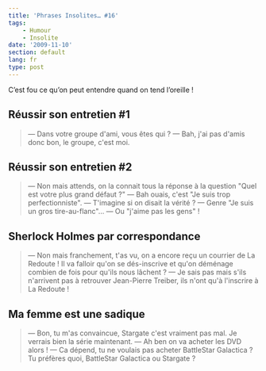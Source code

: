 ```yaml
---
title: 'Phrases Insolites… #16'
tags:
    - Humour
    - Insolite
date: '2009-11-10'
section: default
lang: fr
type: post
---
```


C’est fou ce qu’on peut entendre quand on tend l’oreille&nbsp;!

<!-- more -->

## Réussir son entretien #1
> — Dans votre groupe d'ami, vous êtes qui&nbsp;?
> — Bah, j'ai pas d'amis donc bon, le groupe, c'est moi.

## Réussir son entretien #2

> — Non mais attends, on la connait tous la réponse à la question "Quel est votre plus grand défaut&nbsp;?"
> — Bah ouais, c'est "Je suis trop perfectionniste".
> — T'imagine si on disait la vérité&nbsp;?
> — Genre "Je suis un gros tire-au-flanc"…
> — Ou "j'aime pas les gens"&nbsp;!

## Sherlock Holmes par correspondance

> — Non mais franchement, t'as vu, on a encore reçu un courrier de La Redoute&nbsp;! Il va falloir qu'on se dés-inscrive et qu'on déménage combien de fois pour qu'ils nous lâchent&nbsp;?
> — Je sais pas mais s'ils n'arrivent pas à retrouver Jean-Pierre Treiber, ils n'ont qu'à l'inscrire à La Redoute&nbsp;!

## Ma femme est une sadique

> — Bon, tu m'as convaincue, Stargate c'est vraiment pas mal. Je verrais bien la série maintenant.
> — Ah ben on va acheter les DVD alors&nbsp;!
> — Ca dépend, tu ne voulais pas acheter BattleStar Galactica&nbsp;? Tu préfères quoi, BattleStar Galactica ou Stargate&nbsp;?
